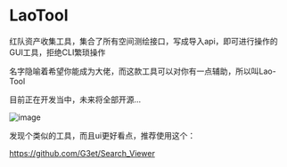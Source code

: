 # LaoTool
红队资产收集工具，集合了所有空间测绘接口，写成导入api，即可进行操作的GUI工具，拒绝CLI繁琐操作

名字隐喻着希望你能成为大佬，而这款工具可以对你有一点辅助，所以叫Lao-Tool

目前正在开发当中，未来将全部开源...

![image](https://github.com/soryecker/LaoTool/assets/46450756/f799c9a4-2f75-4127-aaf1-555cb6e1e6ba)

发现个类似的工具，而且ui更好看点，推荐使用这个：

https://github.com/G3et/Search_Viewer
